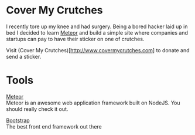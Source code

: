 Cover My Crutches
=================
I recently tore up my knee and had surgery. Being a bored hacker laid up in bed I decided to learn [Meteor](http://meteor.com) and build a simple site where companies and startups can pay to have their sticker on one of crutches.

Visit (Cover My Crutches)[http://www.covermycrutches.com] to donate and send a sticker.

Tools
=====
[Meteor](http://meteor.com)  
Meteor is an awesome web application framework built on NodeJS. You should really check it out.  

[Bootstrap](http://twitter.github.io/bootstrap)  
The best front end framework out there
